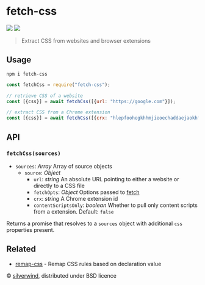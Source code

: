 # fetch-css
[![](https://img.shields.io/npm/v/fetch-css.svg?style=flat)](https://www.npmjs.org/package/fetch-css) [![](https://img.shields.io/npm/dm/fetch-css.svg)](https://www.npmjs.org/package/fetch-css)
> Extract CSS from websites and browser extensions

## Usage

```console
npm i fetch-css
```

```js
const fetchCss = require("fetch-css");

// retrieve CSS of a website
const [{css}] = await fetchCss([{url: "https://google.com"}]);

// extract CSS from a Chrome extension
const [{css}] = await fetchCss([{crx: "hlepfoohegkhhmjieoechaddaejaokhf"}]);
```

## API

### `fetchCss(sources)`

- `sources`: *Array* Array of source objects
  - `source`: *Object*
    - `url`: *string* An absolute URL pointing to either a website or directly to a CSS file
    - `fetchOpts`: *Object* Options passed to [fetch](https://github.com/npm/make-fetch-happen#fetch)
    - `crx`: *string* A Chrome extension id
    - `contentScriptsOnly`: *boolean* Whether to pull only content scripts from a extension. Default: `false`

Returns a promise that resolves to a `sources` object with additional `css` properties present.

## Related

- [remap-css](https://github.com/silverwind/remap-css) - Remap CSS rules based on declaration value

© [silverwind](https://github.com/silverwind), distributed under BSD licence
